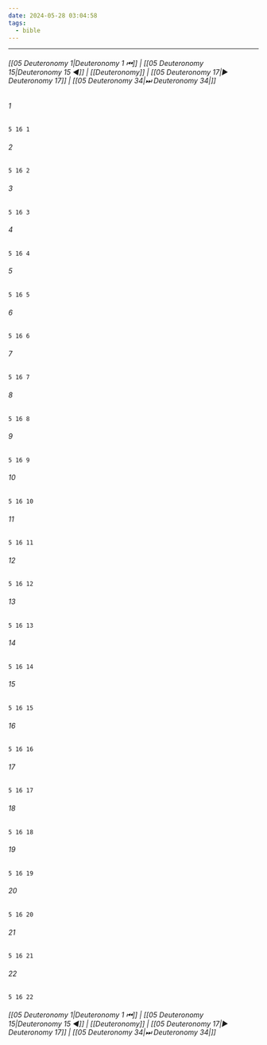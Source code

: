 ```yaml
---
date: 2024-05-28 03:04:58
tags:
  - bible
---
```

___

###### [[05 Deuteronomy 1|Deuteronomy 1 ⏮]] | [[05 Deuteronomy 15|Deuteronomy 15 ◀]] | [[Deuteronomy]] | [[05 Deuteronomy 17|▶ Deuteronomy 17]] | [[05 Deuteronomy 34|⏭ Deuteronomy 34|]]

###### 1
``` verse
5 16 1 
```
###### 2
``` verse
5 16 2 
```
###### 3
``` verse
5 16 3 
```
###### 4
``` verse
5 16 4 
```
###### 5
``` verse
5 16 5 
```
###### 6
``` verse
5 16 6 
```
###### 7
``` verse
5 16 7 
```
###### 8
``` verse
5 16 8 
```
###### 9
``` verse
5 16 9 
```
###### 10
``` verse
5 16 10 
```
###### 11
``` verse
5 16 11 
```
###### 12
``` verse
5 16 12 
```
###### 13
``` verse
5 16 13 
```
###### 14
``` verse
5 16 14 
```
###### 15
``` verse
5 16 15 
```
###### 16
``` verse
5 16 16 
```
###### 17
``` verse
5 16 17 
```
###### 18
``` verse
5 16 18 
```
###### 19
``` verse
5 16 19 
```
###### 20
``` verse
5 16 20 
```
###### 21
``` verse
5 16 21 
```
###### 22
``` verse
5 16 22 
```

###### [[05 Deuteronomy 1|Deuteronomy 1 ⏮]] | [[05 Deuteronomy 15|Deuteronomy 15 ◀]] | [[Deuteronomy]] | [[05 Deuteronomy 17|▶ Deuteronomy 17]] | [[05 Deuteronomy 34|⏭ Deuteronomy 34|]]

